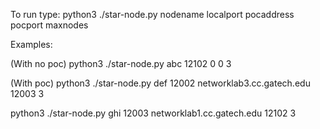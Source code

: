 To run type:
python3 ./star-node.py nodename localport pocaddress pocport maxnodes

Examples:

(With no poc)
python3 ./star-node.py abc 12102 0 0 3

(With poc)
python3 ./star-node.py def 12002 networklab3.cc.gatech.edu 12003 3

python3 ./star-node.py ghi 12003 networklab1.cc.gatech.edu 12102 3